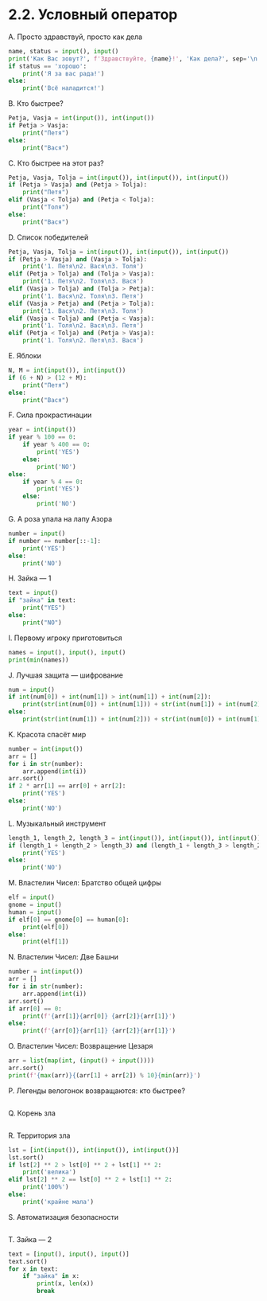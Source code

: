 # 2.2. Условный оператор

A. Просто здравствуй, просто как дела
```python
name, status = input(), input()
print('Как Вас зовут?', f'Здравствуйте, {name}!', 'Как дела?', sep='\n')
if status == 'хорошо':
    print('Я за вас рада!')
else:
    print('Всё наладится!')
```

B. Кто быстрее?
```python
Petja, Vasja = int(input()), int(input())
if Petja > Vasja:
    print("Петя")
else:
    print("Вася")
```

C. Кто быстрее на этот раз?
```python
Petja, Vasja, Tolja = int(input()), int(input()), int(input())
if (Petja > Vasja) and (Petja > Tolja):
    print("Петя")
elif (Vasja < Tolja) and (Petja < Tolja):
    print("Толя")
else:
    print("Вася")
```

D. Список победителей
```python
Petja, Vasja, Tolja = int(input()), int(input()), int(input())
if (Petja > Vasja) and (Vasja > Tolja):
    print('1. Петя\n2. Вася\n3. Толя')
elif (Petja > Tolja) and (Tolja > Vasja):
    print('1. Петя\n2. Толя\n3. Вася')
elif (Vasja > Tolja) and (Tolja > Petja):
    print('1. Вася\n2. Толя\n3. Петя')
elif (Vasja > Petja) and (Petja > Tolja):
    print('1. Вася\n2. Петя\n3. Толя')
elif (Vasja < Tolja) and (Petja < Vasja):
    print('1. Толя\n2. Вася\n3. Петя')
elif (Petja < Tolja) and (Petja > Vasja):
    print('1. Толя\n2. Петя\n3. Вася')
```

E. Яблоки
```python
N, M = int(input()), int(input())
if (6 + N) > (12 + M):
    print("Петя")
else:
    print("Вася")
```

F. Сила прокрастинации
```python
year = int(input())
if year % 100 == 0:
    if year % 400 == 0:
        print('YES')
    else: 
        print('NO')
else:
    if year % 4 == 0:
        print('YES')
    else: 
        print('NO')
```

G. А роза упала на лапу Азора
```python
number = input()
if number == number[::-1]:
    print('YES')
else: 
    print('NO')
```

H. Зайка — 1
```python
text = input()
if "зайка" in text:
    print("YES")
else:
    print("NO")
```

I. Первому игроку приготовиться
```python
names = input(), input(), input()
print(min(names))
```

J. Лучшая защита — шифрование
```python
num = input()
if int(num[0]) + int(num[1]) > int(num[1]) + int(num[2]):
    print(str(int(num[0]) + int(num[1])) + str(int(num[1]) + int(num[2])))
else:
    print(str(int(num[1]) + int(num[2])) + str(int(num[0]) + int(num[1])))
```

K. Красота спасёт мир
```python
number = int(input())
arr = []
for i in str(number):
    arr.append(int(i))
arr.sort()
if 2 * arr[1] == arr[0] + arr[2]:
    print('YES')
else:
    print('NO')
```

L. Музыкальный инструмент
```python
length_1, length_2, length_3 = int(input()), int(input()), int(input())
if (length_1 + length_2 > length_3) and (length_1 + length_3 > length_2) and (length_3 + length_2 > length_1):
    print('YES')
else:
    print('NO')
```

M. Властелин Чисел: Братство общей цифры
```python
elf = input()
gnome = input()
human = input()
if elf[0] == gnome[0] == human[0]:
    print(elf[0])
else:
    print(elf[1])
```

N. Властелин Чисел: Две Башни
```python
number = int(input())
arr = []
for i in str(number):
    arr.append(int(i))
arr.sort()
if arr[0] == 0:
    print(f'{arr[1]}{arr[0]} {arr[2]}{arr[1]}')
else:
    print(f'{arr[0]}{arr[1]} {arr[2]}{arr[1]}')
```

O. Властелин Чисел: Возвращение Цезаря
```python
arr = list(map(int, (input() + input())))
arr.sort()
print(f'{max(arr)}{(arr[1] + arr[2]) % 10}{min(arr)}')
```

P. Легенды велогонок возвращаются: кто быстрее?
```python

```

Q. Корень зла
```python

```

R. Территория зла
```python
lst = [int(input()), int(input()), int(input())]
lst.sort()
if lst[2] ** 2 > lst[0] ** 2 + lst[1] ** 2:
    print('велика')
elif lst[2] ** 2 == lst[0] ** 2 + lst[1] ** 2:
    print('100%')
else:
    print('крайне мала')
```

S. Автоматизация безопасности
```python

```

T. Зайка — 2
```python
text = [input(), input(), input()]
text.sort()
for x in text:
    if "зайка" in x:
        print(x, len(x))
        break
```

